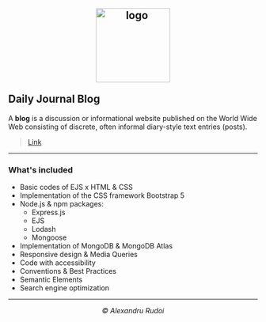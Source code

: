 ## <p align="center"><a href="https://dailyjournal-blog1337.herokuapp.com/"><img src="https://i.postimg.cc/njFQwkss/logo.png" alt="logo" width="150px" border="0"></a></p>Daily Journal Blog

A **blog** is a discussion or informational website published on the World Wide Web consisting of discrete, often informal diary-style text entries (posts).

> <p><a href="https://dailyjournal-blog1337.herokuapp.com/">Link</a></p>

---

### What's included

+ Basic codes of EJS x HTML & CSS
+ Implementation of the CSS framework Bootstrap 5
+ Node.js & npm packages:
  * Express.js
  * EJS
  * Lodash
  * Mongoose
+ Implementation of MongoDB & MongoDB Atlas
+ Responsive design & Media Queries
+ Code with accessibility
+ Conventions & Best Practices
+ Semantic Elements
+ Search engine optimization

---

<p align="center"><em>&copy; Alexandru Rudoi</em></p>
